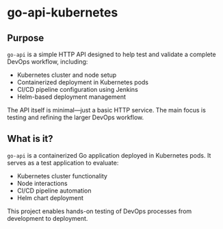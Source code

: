 # go-api-kubernetes

## Purpose  
`go-api` is a simple HTTP API designed to help test and validate a complete DevOps workflow, including:  

- Kubernetes cluster and node setup  
- Containerized deployment in Kubernetes pods  
- CI/CD pipeline configuration using Jenkins  
- Helm-based deployment management  

The API itself is minimal—just a basic HTTP service. The main focus is testing and refining the larger DevOps workflow.  

## What is it?  
`go-api` is a containerized Go application deployed in Kubernetes pods. It serves as a test application to evaluate:  

- Kubernetes cluster functionality  
- Node interactions  
- CI/CD pipeline automation  
- Helm chart deployment  

This project enables hands-on testing of DevOps processes from development to deployment.  
